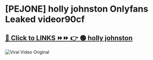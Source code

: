 
 # [PEJONE] holly johnston Onlyfans Leaked videor90cf

## <h2><a href="https://clipsfans.com/holly_johnston&ref=git">🔗 Click to LINKS ⏩⏩ 👉 🟢 holly johnston </a></h2>

<a href="https://clipsfans.com/holly_johnston&ref=git" rel="nofollow" data-target="animated-image.originalLink"><img src="https://i.ibb.co.com/xMMVF88/686577567.gif" alt="Viral Video Original" style="max-width: 100%; display: inline-block;" data-target="animated-image.originalImage"></a>

